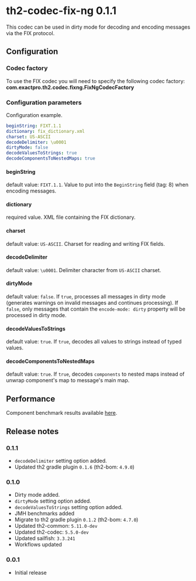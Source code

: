 # th2-codec-fix-ng 0.1.1

This codec can be used in dirty mode for decoding and encoding messages via the FIX protocol.

## Configuration

### Codec factory

To use the FIX codec you will need to specify the following codec factory:
**com.exactpro.th2.codec.fixng.FixNgCodecFactory**

### Configuration parameters
Configuration example.
```yaml
beginString: FIXT.1.1
dictionary: fix_dictionary.xml
charset: US-ASCII
decodeDelimiter: \u0001
dirtyMode: false
decodeValuesToStrings: true
decodeComponentsToNestedMaps: true
```

#### beginString
default value: `FIXT.1.1`. Value to put into the `BeginString` field (tag: 8) when encoding messages.

#### dictionary
required value. XML file containing the FIX dictionary.

#### charset
default value: `US-ASCII`. Charset for reading and writing FIX fields.

#### decodeDelimiter
default value: `\u0001`. Delimiter character from `US-ASCII` charset.

#### dirtyMode
default value: `false`. If `true`, processes all messages in dirty mode (generates warnings on invalid messages and continues processing). If `false`, only messages that contain the `encode-mode: dirty` property will be processed in dirty mode.

#### decodeValuesToStrings
default value: `true`. If `true`, decodes all values to strings instead of typed values.

#### decodeComponentsToNestedMaps
default value: `true`. If `true`, decodes `components` to nested maps instead of unwrap component's map to message's main map.

## Performance
Component benchmark results available [here](docs/benchmarks/jmh-benchmark.md).

## Release notes

### 0.1.1
  + `decodeDelimiter` setting option added.
  + Updated th2 gradle plugin `0.1.6` (th2-bom: `4.9.0`)

### 0.1.0
  + Dirty mode added. 
  + `dirtyMode` setting option added.
  + `decodeValuesToStrings` setting option added.
  + JMH benchmarks added
  + Migrate to th2 gradle plugin `0.1.2` (th2-bom: `4.7.0`)
  + Updated th2-common: `5.11.0-dev`
  + Updated th2-codec: `5.5.0-dev`
  + Updated sailfish: `3.3.241`
  + Workflows updated

### 0.0.1
  + Initial release